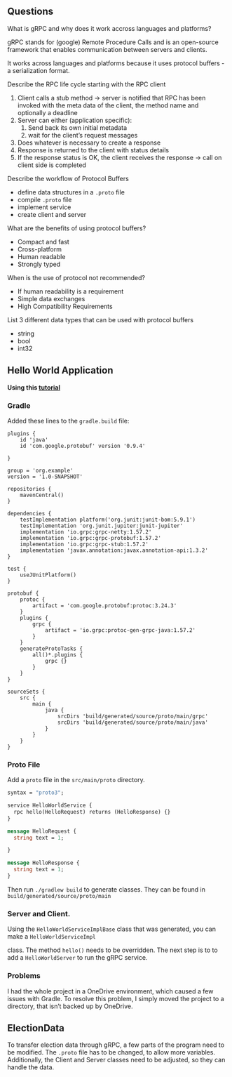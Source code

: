 

## Questions

What is gRPC and why does it work accross languages and platforms?

gRPC stands for (google) Remote Procedure Calls and is an open-source framework that enables communication between servers and clients. 

It works across languages and platforms because it uses protocol buffers - a serialization format. 

Describe the RPC life cycle starting with the RPC client

1. Client calls a stub method → server is notified that RPC has been invoked with the meta data of the client, the method name and optionally a deadline
2. Server can either (application specific):
    1. Send back its own initial metadata
    2. wait for the client’s request messages 
3. Does whatever is necessary to create a response
4. Response is returned to the client with status details
5. If the response status is OK, the client receives the response → call on client side is completed

Describe the workflow of Protocol Buffers

- define data structures in a `.proto`  file
- compile `.proto` file
- implement service
- create client and server

What are the benefits of using protocol buffers?

- Compact and fast
- Cross-platform
- Human readable
- Strongly typed

When is the use of protocol not recommended?

- If human readability is a requirement
- Simple data exchanges
- High Compatibility Requirements

List 3 different data types that can be used with protocol buffers

- string
- bool
- int32

## Hello World Application

**Using this [tutorial](https://intuting.medium.com/implement-grpc-service-using-java-gradle-7a54258b60b8)** 

### Gradle

Added these lines to the `gradle.build` file: 

```
plugins {
    id 'java'
    id 'com.google.protobuf' version '0.9.4'

}

group = 'org.example'
version = '1.0-SNAPSHOT'

repositories {
    mavenCentral()
}

dependencies {
    testImplementation platform('org.junit:junit-bom:5.9.1')
    testImplementation 'org.junit.jupiter:junit-jupiter'
    implementation 'io.grpc:grpc-netty:1.57.2'
    implementation 'io.grpc:grpc-protobuf:1.57.2'
    implementation 'io.grpc:grpc-stub:1.57.2'
    implementation 'javax.annotation:javax.annotation-api:1.3.2'
}

test {
    useJUnitPlatform()
}

protobuf {
    protoc {
        artifact = 'com.google.protobuf:protoc:3.24.3'
    }
    plugins {
        grpc {
            artifact = 'io.grpc:protoc-gen-grpc-java:1.57.2'
        }
    }
    generateProtoTasks {
        all()*.plugins {
            grpc {}
        }
    }
}

sourceSets {
    src {
        main {
            java {
                srcDirs 'build/generated/source/proto/main/grpc'
                srcDirs 'build/generated/source/proto/main/java'
            }
        }
    }
}
```

### Proto File

Add a `proto` file in the `src/main/proto` directory. 

```protobuf
syntax = "proto3";

service HelloWorldService {
  rpc hello(HelloRequest) returns (HelloResponse) {}
}

message HelloRequest {
  string text = 1;

}

message HelloResponse {
  string text = 1;
}
```

Then run `./gradlew build` to generate classes. They can be found in `build/generated/source/proto/main` 

### Server and Client.

Using the `HelloWorldServiceImplBase` class that was generated, you can make a `HelloWorldServiceImpl`

class. The method `hello()`  needs to be overridden. The next step is to to add a `HelloWorldServer` to run the gRPC service. 

### Problems

I had the whole project in a OneDrive environment, which caused a few issues with Gradle. To resolve this problem, I simply moved the project to a directory, that isn’t backed up by OneDrive. 

## ElectionData

To transfer election data through gRPC, a few parts of the program need to be modified. The `.proto` file has to be changed, to allow more variables. Additionally, the Client and Server classes need to be adjusted, so they can handle the data.
